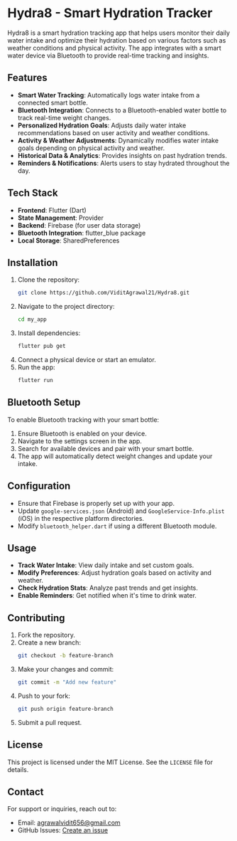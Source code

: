 # Hydra8 - Smart Hydration Tracker

Hydra8 is a smart hydration tracking app that helps users monitor their daily water intake and optimize their hydration based on various factors such as weather conditions and physical activity. The app integrates with a smart water device via Bluetooth to provide real-time tracking and insights.

## Features

- **Smart Water Tracking**: Automatically logs water intake from a connected smart bottle.
- **Bluetooth Integration**: Connects to a Bluetooth-enabled water bottle to track real-time weight changes.
- **Personalized Hydration Goals**: Adjusts daily water intake recommendations based on user activity and weather conditions.
- **Activity & Weather Adjustments**: Dynamically modifies water intake goals depending on physical activity and weather.
- **Historical Data & Analytics**: Provides insights on past hydration trends.
- **Reminders & Notifications**: Alerts users to stay hydrated throughout the day.

## Tech Stack

- **Frontend**: Flutter (Dart)
- **State Management**: Provider
- **Backend**: Firebase (for user data storage)
- **Bluetooth Integration**: flutter_blue package
- **Local Storage**: SharedPreferences

## Installation

1. Clone the repository:
   ```sh
   git clone https://github.com/ViditAgrawal21/Hydra8.git
   ```
2. Navigate to the project directory:
   ```sh
   cd my_app
   ```
3. Install dependencies:
   ```sh
   flutter pub get
   ```
4. Connect a physical device or start an emulator.
5. Run the app:
   ```sh
   flutter run
   ```

## Bluetooth Setup

To enable Bluetooth tracking with your smart bottle:
1. Ensure Bluetooth is enabled on your device.
2. Navigate to the settings screen in the app.
3. Search for available devices and pair with your smart bottle.
4. The app will automatically detect weight changes and update your intake.

## Configuration

- Ensure that Firebase is properly set up with your app.
- Update `google-services.json` (Android) and `GoogleService-Info.plist` (iOS) in the respective platform directories.
- Modify `bluetooth_helper.dart` if using a different Bluetooth module.

## Usage

- **Track Water Intake**: View daily intake and set custom goals.
- **Modify Preferences**: Adjust hydration goals based on activity and weather.
- **Check Hydration Stats**: Analyze past trends and get insights.
- **Enable Reminders**: Get notified when it's time to drink water.

## Contributing

1. Fork the repository.
2. Create a new branch:
   ```sh
   git checkout -b feature-branch
   ```
3. Make your changes and commit:
   ```sh
   git commit -m "Add new feature"
   ```
4. Push to your fork:
   ```sh
   git push origin feature-branch
   ```
5. Submit a pull request.

## License

This project is licensed under the MIT License. See the `LICENSE` file for details.

## Contact

For support or inquiries, reach out to:
- Email: agrawalvidit656@gmail.com
- GitHub Issues: [Create an issue](https://github.com/ViditAgrawal21/Hydra88/issues)

